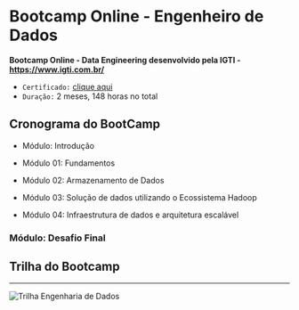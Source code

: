 # Bootcamp Online - Engenheiro de Dados
 **Bootcamp Online - Data Engineering desenvolvido pela IGTI - https://www.igti.com.br/**
 
 * ``` Certificado: ``` [clique aqui](https://github.com/JorgeCandido/Ola-Mundo/blob/main/guia-markdown.pdf)
 * ``` Duração: ``` 2 meses, 148 horas no total
 
## Cronograma do BootCamp
* Módulo: Introdução

* Módulo 01: Fundamentos

* Módulo 02: Armazenamento de Dados

* Módulo 03: Solução de dados utilizando o Ecossistema Hadoop

* Módulo 04: Infraestrutura de dados e arquitetura escalável

### Módulo: Desafio Final

## Trilha do Bootcamp
***
![Trilha Engenharia de Dados](https://user-images.githubusercontent.com/19857903/114110446-e2658400-98ad-11eb-9e87-7c87570bef6d.png)

